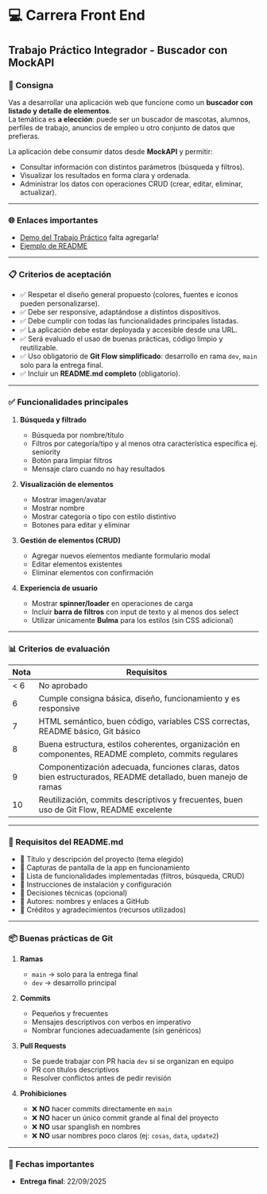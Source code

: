 # 💻 Carrera Front End

## Trabajo Práctico Integrador - Buscador con MockAPI

### 📝 Consigna

Vas a desarrollar una aplicación web que funcione como un **buscador con listado y detalle de elementos**.  
La temática es **a elección**: puede ser un buscador de mascotas, alumnos, perfiles de trabajo, anuncios de empleo u otro conjunto de datos que prefieras.

La aplicación debe consumir datos desde **MockAPI** y permitir:  
- Consultar información con distintos parámetros (búsqueda y filtros).  
- Visualizar los resultados en forma clara y ordenada.  
- Administrar los datos con operaciones CRUD (crear, editar, eliminar, actualizar).  

---

### 🌐 Enlaces importantes

- [Demo del Trabajo Práctico](https://task1-vert-nine.vercel.app/) falta agregarla!
- [Ejemplo de README](https://github.com/cintyy73/comision-2501-03/blob/clase-17/filter_fixed.png)

---

### 📋 Criterios de aceptación

- ✅ Respetar el diseño general propuesto (colores, fuentes e íconos pueden personalizarse).  
- ✅ Debe ser responsive, adaptándose a distintos dispositivos.  
- ✅ Debe cumplir con todas las funcionalidades principales listadas.  
- ✅ La aplicación debe estar deployada y accesible desde una URL.
- ✅ Será evaluado el usao de buenas prácticas, código limpio y reutilizable.  
- ✅ Uso obligatorio de **Git Flow simplificado**: desarrollo en rama `dev`, `main` solo para la entrega final.  
- ✅ Incluir un **README.md completo** (obligatorio).  

---

### ✅ Funcionalidades principales

1. **Búsqueda y filtrado**  
   - Búsqueda por nombre/título  
   - Filtros por categoría/tipo y al menos otra característica específica ej. seniority 
   - Botón para limpiar filtros  
   - Mensaje claro cuando no hay resultados  

2. **Visualización de elementos**  
   - Mostrar imagen/avatar  
   - Mostrar nombre  
   - Mostrar categoría o tipo con estilo distintivo  
   - Botones para editar y eliminar  

3. **Gestión de elementos (CRUD)**  
   - Agregar nuevos elementos mediante formulario modal  
   - Editar elementos existentes  
   - Eliminar elementos con confirmación  

4. **Experiencia de usuario**  
   - Mostrar **spinner/loader** en operaciones de carga  
   - Incluir **barra de filtros** con input de texto y al menos dos select  
   - Utilizar únicamente **Bulma** para los estilos (sin CSS adicional)  

---

### 📊 Criterios de evaluación

| Nota | Requisitos |
|------|------------|
| < 6  | No aprobado |
| 6    | Cumple consigna básica, diseño, funcionamiento y es responsive |
| 7    | HTML semántico, buen código, variables CSS correctas, README básico, Git básico |
| 8    | Buena estructura, estilos coherentes, organización en componentes, README completo, commits regulares |
| 9    | Componentización adecuada, funciones claras, datos bien estructurados, README detallado, buen manejo de ramas |
| 10   | Reutilización, commits descriptivos y frecuentes, buen uso de Git Flow, README excelente |

---

### 📘 Requisitos del README.md

- 📌 Título y descripción del proyecto (tema elegido)  
- 📌 Capturas de pantalla de la app en funcionamiento  
- 📌 Lista de funcionalidades implementadas (filtros, búsqueda, CRUD)  
- 📌 Instrucciones de instalación y configuración  
- 📌 Decisiones técnicas (opcional)  
- 📌 Autores: nombres y enlaces a GitHub  
- 📌 Créditos y agradecimientos (recursos utilizados)  

---

### 📦 Buenas prácticas de Git

1. **Ramas**  
   - `main` → solo para la entrega final  
   - `dev` → desarrollo principal  

2. **Commits**  
   - Pequeños y frecuentes  
   - Mensajes descriptivos con verbos en imperativo  
   - Nombrar funciones adecuadamente (sin genéricos)  

3. **Pull Requests**  
   - Se puede trabajar con PR hacia `dev` si se organizan en equipo  
   - PR con títulos descriptivos  
   - Resolver conflictos antes de pedir revisión  

4. **Prohibiciones**  
   - ❌ **NO** hacer commits directamente en `main`  
   - ❌ **NO** hacer un único commit grande al final del proyecto  
   - ❌ **NO** usar spanglish en nombres  
   - ❌ **NO** usar nombres poco claros (ej: `cosas`, `data`, `update2`)  

---

### 📅 Fechas importantes

- **Entrega final**: 22/09/2025

